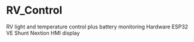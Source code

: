 # RV_Control
RV light and temperature control plus battery monitoring
Hardware
ESP32
VE Shunt
Nextion HMI display
